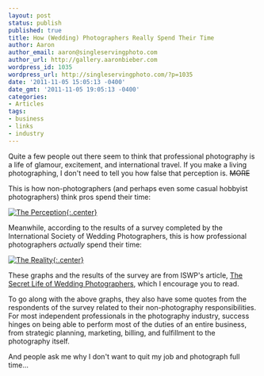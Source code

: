 ```yaml
---
layout: post
status: publish
published: true
title: How (Wedding) Photographers Really Spend Their Time
author: Aaron
author_email: aaron@singleservingphoto.com
author_url: http://gallery.aaronbieber.com
wordpress_id: 1035
wordpress_url: http://singleservingphoto.com/?p=1035
date: '2011-11-05 15:05:13 -0400'
date_gmt: '2011-11-05 19:05:13 -0400'
categories:
- Articles
tags:
- business
- links
- industry
---
```


Quite a few people out there seem to think that professional photography
is a life of glamour, excitement, and international travel. If you make
a living photographing, I don't need to tell you how false that
perception is. ~~MORE~~

This is how non-photographers (and perhaps even some casual hobbyist
photographers) think pros spend their time:

[![](http://singleservingphoto.com/wp-content/uploads/2011/11/20091205-perception1-590x483.jpg
"The Perception"){:.center}](/articles/2011/11/05/how-wedding-photographers-really-spend-their-time/20091205-perception1/)

Meanwhile, according to the results of a survey completed by the
International Society of Wedding Photographers, this is how professional
photographers _actually_ spend their time:

[![](http://singleservingphoto.com/wp-content/uploads/2011/11/20091205-reality1-590x444.jpg
"The Reality"){:.center}](/articles/2011/11/05/how-wedding-photographers-really-spend-their-time/20091205-reality1/)

These graphs and the results of the survey are from ISWP's article,
[The Secret Life of Wedding Photographers](http://www.ispwp.com/the-secret-life-of-wedding-photographers.html),
which I encourage you to read.

To go along with the above graphs, they also have some quotes from the
respondents of the survey related to their non-photography
responsibilities. For most independent professionals in the photography
industry, success hinges on being able to perform most of the duties of
an entire business, from strategic planning, marketing, billing, and
fulfillment to the photography itself.

And people ask me why I don't want to quit my job and photograph full
time...
